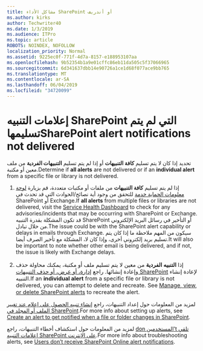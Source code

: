 ```yaml
---
title: مشاكل الأداء SharePoint أو أندريف
ms.author: kirks
author: Techwriter40
ms.date: 1/3/2019
ms.audience: ITPro
ms.topic: article
ROBOTS: NOINDEX, NOFOLLOW
localization_priority: Normal
ms.assetid: 9225ec0f-771f-4d7a-8157-e188953107aa
ms.openlocfilehash: 9b52354b1a9e01cffc86eb11da505c5f37066965
ms.sourcegitcommit: 6d341637dbb14e90726a1ce1d68f077ace9bb765
ms.translationtype: MT
ms.contentlocale: ar-SA
ms.lasthandoff: 06/04/2019
ms.locfileid: "34720099"
---
```

# <a name="sharepoint-alert-notifications-not-delivered"></a><span data-ttu-id="d9340-102">إعلامات التنبيه SharePoint التي لم يتم تسليمها</span><span class="sxs-lookup"><span data-stu-id="d9340-102">SharePoint alert notifications not delivered</span></span> 

<p style="mso-margin-top-alt: auto; mso-margin-bottom-alt: auto; line-height: normal;"><span data-ttu-id="d9340-103"><span style="mso-fareast-font-family: 'Times New Roman'; mso-bidi-font-family: Calibri; mso-bidi-theme-font: minor-latin;">تحديد إذا كان لا يتم تسليم <strong>كافة التنبيهات</strong> أو إذا لم يتم تسليم <strong>التنبيهات الفردية</strong> من ملف معين أو مكتبة.</span></span><span class="sxs-lookup"><span data-stu-id="d9340-103"><span style="mso-fareast-font-family: 'Times New Roman'; mso-bidi-font-family: Calibri; mso-bidi-theme-font: minor-latin;">Determine if <strong>all alerts</strong> are not delivered or if an <strong>individual alert</strong> from a specific file or library is not delivered.</span></span></span></p> <ol> <li><span data-ttu-id="d9340-104"><span style="mso-fareast-font-family: 'Times New Roman'; mso-bidi-font-family: Calibri; mso-bidi-theme-font: minor-latin;">إذا لم يتم تسليم <strong style="mso-bidi-font-weight: normal;">كافة التنبيهات</strong> من ملفات أو مكتبات متعددة، قم بزيارة <a href="https://admin.microsoft.com/AdminPortal/Home#/servicehealth">لوحة معلومات الحماية خدمة</a> للتحقق من وجود أية نصائح/الحوادث التي قد تحدث في SharePoint أو Exchange.</span><span class="sxs-lookup"><span data-stu-id="d9340-104"><span style="mso-fareast-font-family: 'Times New Roman'; mso-bidi-font-family: Calibri; mso-bidi-theme-font: minor-latin;">If <strong style="mso-bidi-font-weight: normal;">all alerts</strong> from multiple files or libraries are not delivered, visit the <a href="https://admin.microsoft.com/AdminPortal/Home#/servicehealth">Service Health Dashboard</a> to check for any advisories/incidents that may be occurring with SharePoint or Exchange.</span></span> <span data-ttu-id="d9340-105">قد تكون المشكلة بقدرة التنبيه SharePoint أو التأخير في رسائل البريد الإلكتروني من خلال تبادل.</span><span class="sxs-lookup"><span data-stu-id="d9340-105">The issue could be with the SharePoint alert capability or delays in emails through Exchange.</span></span> <span data-ttu-id="d9340-106">سيكون من المهم ملاحظة ما إذا كان يتم تسليم بريد إلكتروني أخرى، وإذا كان لا، المشكلة مع تأخير الصرف أيضا.</span><span class="sxs-lookup"><span data-stu-id="d9340-106">It will also be important to note whether other email is being delivered, and if not, the issue is likely with Exchange delays.</span></span> <br /><br /></span></li> <li style="line-height: normal; font-size: 11pt; font-style: normal; font-weight: 400;"><span data-ttu-id="d9340-107"><span style="mso-bidi-font-family: Calibri; mso-bidi-theme-font: minor-latin;">إذا</span> <strong><span style="mso-fareast-font-family: 'Times New Roman'; mso-bidi-font-family: Calibri; mso-bidi-theme-font: minor-latin;">التنبيه الفردية</span></strong> <span style="mso-fareast-font-family: 'Times New Roman'; mso-bidi-font-family: Calibri; mso-bidi-theme-font: minor-latin;">من معين لا يتم تسليم ملف أو مكتبة، يمكنك محاولة حذف وإعادة إنشائها. راجع</span> <span style="mso-bidi-font-family: Calibri; mso-bidi-theme-font: minor-latin;"> <a href="https://support.office.com/en-us/article/manage-view-or-delete-sharepoint-alerts-99dfb19c-9a90-4a8c-aba1-aa8c8afb0de2#ID0EAADAAA=Online">إدارة، أو عرض، أو حذف التنبيهات SharePoint</a> لإعادة إنشاء التنبيه.</span></span><span class="sxs-lookup"><span data-stu-id="d9340-107"><span style="mso-bidi-font-family: Calibri; mso-bidi-theme-font: minor-latin;">If an </span><strong><span style="mso-fareast-font-family: 'Times New Roman'; mso-bidi-font-family: Calibri; mso-bidi-theme-font: minor-latin;">individual alert</span></strong><span style="mso-fareast-font-family: 'Times New Roman'; mso-bidi-font-family: Calibri; mso-bidi-theme-font: minor-latin;"> from a specific file or library is not delivered, you can attempt to delete and recreate. See</span><span style="mso-bidi-font-family: Calibri; mso-bidi-theme-font: minor-latin;"> <a href="https://support.office.com/en-us/article/manage-view-or-delete-sharepoint-alerts-99dfb19c-9a90-4a8c-aba1-aa8c8afb0de2#ID0EAADAAA=Online">Manage, view, or delete SharePoint alerts</a> to recreate the alert. </span></span></span></li> </ol> <p style="mso-margin-top-alt: auto; mso-margin-bottom-alt: auto; line-height: normal;"><span data-ttu-id="d9340-108"><span style="mso-bidi-font-family: Calibri; mso-bidi-theme-font: minor-latin;">لمزيد من المعلومات حول إعداد التنبيهات، راجع <span style="color: #333333;"> <a href="https://support.office.com/en-us/article/create-an-alert-to-get-notified-when-a-file-or-folder-changes-in-sharepoint-e5a79e7b-a146-46da-a9ef-d65409ba8918">إنشاء تنبيه الحصول على إعلام عند تغيير الملف أو المجلد في SharePoint</a>.</span></span></span><span class="sxs-lookup"><span data-stu-id="d9340-108"><span style="mso-bidi-font-family: Calibri; mso-bidi-theme-font: minor-latin;">For more info about setting up alerts, see <span style="color: #333333;"><a href="https://support.office.com/en-us/article/create-an-alert-to-get-notified-when-a-file-or-folder-changes-in-sharepoint-e5a79e7b-a146-46da-a9ef-d65409ba8918">Create an alert to get notified when a file or folder changes in SharePoint</a>. </span></span></span></span></p> <p style="mso-margin-top-alt: auto; mso-margin-bottom-alt: auto; line-height: normal;"><span data-ttu-id="d9340-109"><span style="mso-bidi-font-family: Calibri; mso-bidi-theme-font: minor-latin;">لمزيد من المعلومات حول استكشاف أخطاء التنبيهات، راجع <a href="https://support.office.com/en-us/article/users-don-t-receive-sharepoint-online-alert-notifications-14fc22dd-e873-482c-844d-f67ad41313f1">don المستخدمين&rsquo;t تلقي إعلامات التنبيه SharePoint على الإنترنت</a>.</span></span><span class="sxs-lookup"><span data-stu-id="d9340-109"><span style="mso-bidi-font-family: Calibri; mso-bidi-theme-font: minor-latin;">For more info about troubleshooting alerts, see <a href="https://support.office.com/en-us/article/users-don-t-receive-sharepoint-online-alert-notifications-14fc22dd-e873-482c-844d-f67ad41313f1">Users don&rsquo;t receive SharePoint Online alert notifications</a>. </span></span></span></p> <p>&nbsp;</p>



